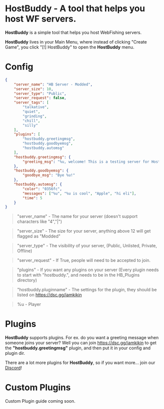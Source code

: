 # HostBuddy - A tool that helps you host WF servers.
**HostBuddy** is a simple tool that helps you host WebFishing servers.

**HostBuddy** lives in your Main Menu, where instead of clicking "Create Game", you click "[!] HostBuddy" to open the **HostBuddy** menu.

# Config
```json
{
	"server_name": "HB Server - Modded",
	"server_size": 10,
	"server_type": "Public",
	"server_request": false,
	"server_tags": [
		"talkative",
		"quiet",
		"grinding",
		"chill",
		"silly"
	],
	"plugins": [
		"hostbuddy.greetingmsg",
		"hostbuddy.goodbyemsg",
		"hostbuddy.automsg"
	],
	"hostbuddy.greetingmsg": {
		"greeting_msg": "%u, welcome! This is a testing server for HostBuddy, a tool for hosting Webfishing servers."
	},
	"hostbuddy.goodbyemsg": {
		"goodbye_msg": "Bye %u!"
	},
	"hostbuddy.automsg": {
		"color": "0356fc",
		"messages": ["%u", "%u is cool", "Apple", "hi eli"],
		"time": 5
	}
}
```

> "server_name" - The name for your server (doesn't support characters like "4","|")

> "server_size" - The size for your server, anything above 12 will get flagged as "Modded"

> "server_type" - The visibility of your server, (Public, Unlisted, Private, Offline)

> "server_request" - If True, people will need to be accepted to join.

> "plugins" - If you want any plugins on your server (Every plugin needs to start with "hostbuddy.", and needs to be in the HB_Plugins directory)

> "hostbuddy.pluginname" - The settings for the plugin, they should be listed on https://dsc.gg/iamkikin

> %u - Player

# Plugins
**HostBuddy** supports plugins.
For ex. do you want a greeting message when someone joins your server? Well you can join https://dsc.gg/iamkikin to get the **"hostbuddy.greetingmsg"** plugin, and then put it in your config and plugin dir.

There are a lot more plugins for **HostBuddy**, so if you want more... join our [Discord](https://discord.gg/vmnXWtU35K)!

# Custom Plugins
Custom Plugin guide coming soon.
